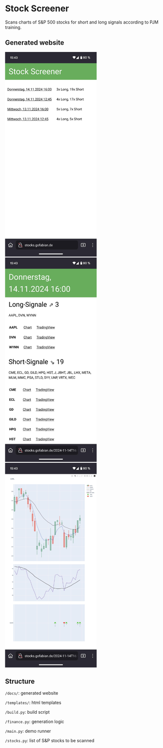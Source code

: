 # Stock Screener

Scans charts of S&P 500 stocks for short and long signals according to PJM training.

## Generated website

<img src="ui1.jpeg" width=300> <img src="ui2.jpeg" width=300> <img src="ui3.jpeg" width=300>


## Structure

`/docs/`: generated website

`/templates/`: html templates

`/build.py`: build script

`/finance.py`: generation logic

`/main.py`: demo runner

`/stocks.py`: list of S&P stocks to be scanned
